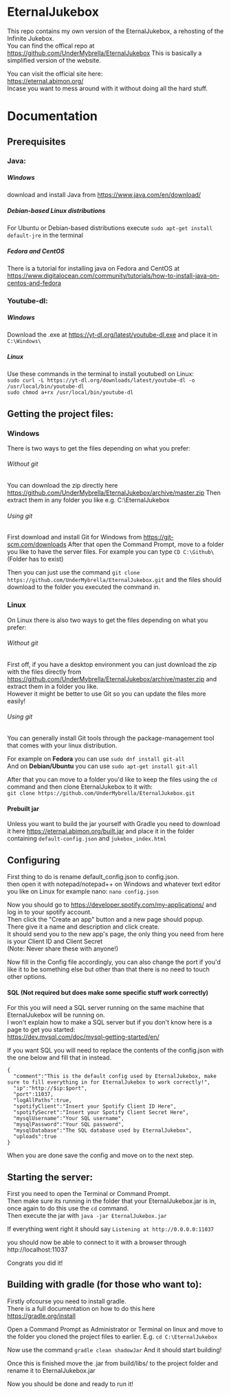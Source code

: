 # EternalJukebox


This repo contains my own version of the EternalJukebox, a rehosting of the Infinite Jukebox.  
You can find the offical repo at https://github.com/UnderMybrella/EternalJukebox
This is basically a simplified version of the website.


You can visit the official site here:  
https://eternal.abimon.org/  
Incase you want to mess around with it without doing all the hard stuff.  


# Documentation


## Prerequisites

### Java:
##### Windows
download and install Java from https://www.java.com/en/download/  
##### Debian-based Linux distributions
For Ubuntu or Debian-based distributions execute `sudo apt-get install default-jre` in the terminal   
##### Fedora and CentOS
There is a tutorial for installing java on Fedora and CentOS at https://www.digitalocean.com/community/tutorials/how-to-install-java-on-centos-and-fedora   

### Youtube-dl:
##### Windows
Download the .exe at https://yt-dl.org/latest/youtube-dl.exe and place it in `C:\Windows\`
##### Linux
Use these commands in the terminal to install youtubedl on Linux:  
`sudo curl -L https://yt-dl.org/downloads/latest/youtube-dl -o /usr/local/bin/youtube-dl`   
`sudo chmod a+rx /usr/local/bin/youtube-dl`


## Getting the project files:
### Windows
There is two ways to get the files depending on what you prefer:
###### Without git 
You can download the zip directly here https://github.com/UnderMybrella/EternalJukebox/archive/master.zip 
Then extract them in any folder you like e.g. C:\EternalJukebox

###### Using git
First download and install Git for Windows from https://git-scm.com/downloads
After that open the Command Prompt, move to a folder you like to have the server files. 
For example you can type `CD C:\Github\` (Folder has to exist)

Then you can just use the command `git clone https://github.com/UnderMybrella/EternalJukebox.git` and the files should download to the folder you executed the command in.

### Linux
On Linux there is also two ways to get the files depending on what you prefer:
###### Without git
First off, if you have a desktop environment you can just download the zip with the files directly from https://github.com/UnderMybrella/EternalJukebox/archive/master.zip and extract them in a folder you like.  
However it might be better to use Git so you can update the files more easily!

###### Using git
You can generally install Git tools through the package-management tool that comes with your linux distribution.   

For example on **Fedora** you can use `sudo dnf install git-all`  
And on **Debian/Ubuntu** you can use `sudo apt-get install git-all`  

After that you can move to a folder you'd like to keep the files using the `cd` command and then clone EternalJukebox to it with:  
`git clone https://github.com/UnderMybrella/EternalJukebox.git`  

#### Prebuilt jar
Unless you want to build the jar yourself with Gradle you need to download it here https://eternal.abimon.org/built.jar and place it in the folder containing `default-config.json` and `jukebox_index.html`


## Configuring
First thing to do is rename default_config.json to config.json.  
then open it with notepad/notepad++ on Windows and whatever text editor you like on Linux for example nano: `nano config.json`  

Now you should go to https://developer.spotify.com/my-applications/ and log in to your spotify account.  
Then click the "Create an app" button and a new page should popup.   
There give it a name and description and click create.   
It should send you to the new app's page, the only thing you need from here is your Client ID and Client Secret  
(Note: Never share these with anyone!)  

Now fill in the Config file accordingly, you can also change the port if you'd like it to be something else but other than that there is no need to touch other options.  

#### SQL (Not required but does make some specific stuff work correctly)
For this you will need a SQL server running on the same machine that EternalJukebox will be running on.  
I won't explain how to make a SQL server but if you don't know here is a page to get you started:  
https://dev.mysql.com/doc/mysql-getting-started/en/  

If you want SQL you will need to replace the contents of the config.json with the one below and fill that in instead.  
```
{
  "comment":"This is the default config used by EternalJukebox, make sure to fill everything in for EternalJukebox to work correctly!",
  "ip":"http://$ip:$port",
  "port":11037,
  "logAllPaths":true,
  "spotifyClient":"Insert your Spotify Client ID Here",
  "spotifySecret":"Insert your Spotify Client Secret Here",
  "mysqlUsername":"Your SQL username",
  "mysqlPassword":"Your SQL password",
  "mysqlDatabase":"The SQL database used by EternalJukebox",
  "uploads":true
}  
```
When you are done save the config and move on to the next step.   

## Starting the server:

First you need to open the Terminal or Command Prompt.  
Then make sure its running in the folder that your EternalJukebox.jar is in, once again to do this use the `cd` command.  
Then execute the jar with `java -jar EternalJukebox.jar`

If everything went right it should say `Listening at http://0.0.0.0:11037`  

you should now be able to connect to it with a browser through http://localhost:11037  

Congrats you did it!  

## Building with gradle (for those who want to): 
Firstly ofcourse you need to install gradle.  
There is a full documentation on how to do this here https://gradle.org/install  

Open a Command Prompt as Administrator or Terminal on linux and move to the folder you cloned the project files to earlier. 
E.g. `cd C:\EternalJukebox`  

Now use the command `gradle clean shadowJar`
And it should start building!

Once this is finished move the .jar from build/libs/ to the project folder and rename it to EternalJukebox.jar

Now you should be done and ready to run it!
